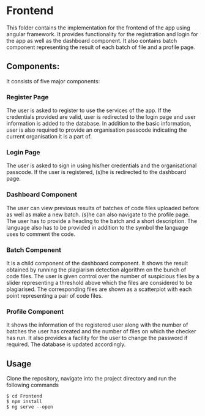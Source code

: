 # Frontend
This folder contains the implementation for the frontend of the app using angular framework. It provides functionality for the registration and login for the app as well as the dashboard component. It also contains batch component representing the result of each batch of file and a profile page.

## Components:
It consists of five major components:
### Register Page
The user is asked to register to use the services of the app. If the credentials provided are valid, user is redirected to the login page and user information is added to the database. In addition to the basic information, user is also required to provide an organisation passcode indicating the current organisation it is a part of.

### Login Page
The user is asked to sign in using his/her credentials and the organisational passcode. If the user is registered, (s)he is redirected to the dashboard page.

### Dashboard Component
The user can view previous results of batches of code files uploaded before as well as make a new batch. (s)he can also navigate to the profile page. The user has to provide a heading to the batch and a short description. The language also has to be provided in addition to the symbol the language uses to comment the code.

### Batch Compenent
It is a child component of the dashboard component. It shows the result obtained by running the plagiarism detection algorithm on the bunch of code files. The user is given control over the number of suspicious files by a slider representing a threshold above which the files are considered to be plagiarised. The corresponding files are shown as a scatterplot with each point representing a pair of code files.

### Profile Component
It shows the information of the registered user along with the number of batches the user has created and the number of files on which the checker has run. It also provides a facility for the user to change the password if required. The database is updated accordingly.

## Usage
Clone the repository, navigate into the project directory and run the following commands

```
$ cd Frontend
$ npm install
$ ng serve --open
```
